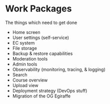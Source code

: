 # Work Packages

The things which need to get done

- Home screen
- User settings (self-service)
- EC system
- File storage
- Backup & restore capabilities
- Moderation tools
- Admin tools
- Observability (monitoring, tracing, & logging)
- Search
- Course overview
- Upload view
- Deployment strategy (DevOps stuff)
- Migration of the OG Egiraffe

